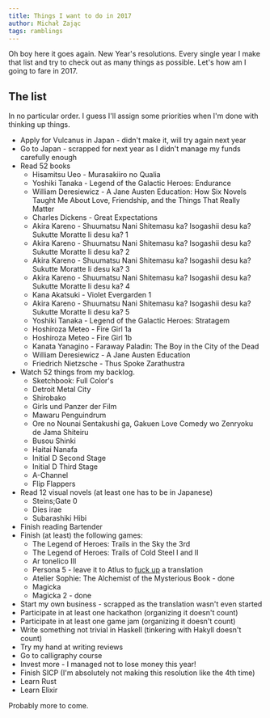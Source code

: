 ```yaml
---
title: Things I want to do in 2017
author: Michał Zając
tags: ramblings
---
```


Oh boy here it goes again. New Year's resolutions. Every single year I make that list and try to check out as many things
as possible. Let's how am I going to fare in 2017.

## The list

In no particular order. I guess I'll assign some priorities when I'm done with thinking up things.

* Apply for Vulcanus in Japan - didn't make it, will try again next year
* Go to Japan - scrapped for next year as I didn't manage my funds carefully enough
* Read 52 books
    * Hisamitsu Ueo - Murasakiiro no Qualia
    * Yoshiki Tanaka - Legend of the Galactic Heroes: Endurance
    * William Deresiewicz - A Jane Austen Education: How Six Novels Taught Me About Love, Friendship, and the Things That Really Matter
    * Charles Dickens - Great Expectations
    * Akira Kareno - Shuumatsu Nani Shitemasu ka? Isogashii desu ka? Sukutte Moratte Ii desu ka? 1
    * Akira Kareno - Shuumatsu Nani Shitemasu ka? Isogashii desu ka? Sukutte Moratte Ii desu ka? 2
    * Akira Kareno - Shuumatsu Nani Shitemasu ka? Isogashii desu ka? Sukutte Moratte Ii desu ka? 3
    * Akira Kareno - Shuumatsu Nani Shitemasu ka? Isogashii desu ka? Sukutte Moratte Ii desu ka? 4
    * Kana Akatsuki - Violet Evergarden 1
    * Akira Kareno - Shuumatsu Nani Shitemasu ka? Isogashii desu ka? Sukutte Moratte Ii desu ka? 5
    * Yoshiki Tanaka - Legend of the Galactic Heroes: Stratagem
    * Hoshiroza Meteo - Fire Girl 1a
    * Hoshiroza Meteo - Fire Girl 1b
    * Kanata Yanagino - Faraway Paladin: The Boy in the City of the Dead
    * William Deresiewicz - A Jane Austen Education
    * Friedrich Nietzsche - Thus Spoke Zarathustra
* Watch 52 things from my backlog.
    * Sketchbook: Full Color's
    * Detroit Metal City
    * Shirobako
    * Girls und Panzer der Film
    * Mawaru Penguindrum
    * Ore no Nounai Sentakushi ga, Gakuen Love Comedy wo Zenryoku de Jama Shiteiru
    * Busou Shinki
    * Haitai Nanafa
    * Initial D Second Stage
    * Initial D Third Stage
    * A-Channel
    * Flip Flappers
* Read 12 visual novels (at least one has to be in Japanese)
    * Steins;Gate 0
    * Dies irae
    * Subarashiki Hibi
* Finish reading Bartender
* Finish (at least) the following games:
    * The Legend of Heroes: Trails in the Sky the 3rd
    * The Legend of Heroes: Trails of Cold Steel I and II
    * Ar tonelico III
    * Persona 5 - leave it to Atlus to [fuck up](http://personaproblems.com) a translation
    * Atelier Sophie: The Alchemist of the Mysterious Book - done
    * Magicka
    * Magicka 2 - done
* Start my own business - scrapped as the translation wasn't even started
* Participate in at least one hackathon (organizing it doesn't count)
* Participate in at least one game jam (organizing it doesn't count)
* Write something not trivial in Haskell (tinkering with Hakyll doesn't count)
* Try my hand at writing reviews
* Go to calligraphy course
* Invest more - I managed not to lose money this year!
* Finish SICP (I'm absolutely not making this resolution like the 4th time)
* Learn Rust
* Learn Elixir

Probably more to come.
